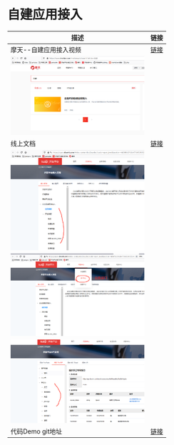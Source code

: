 # 自建应用接入

描述|链接
---|---
摩天--自建应用接入视频|[链接](https://www.imotian.com/motianweb/curriculumDetails/index?id=501)
|<img width="300px" src="/mybook/selfbuild/images/1.png"/>
线上文档|[链接](https://open.diwork.com/#/doc-center/docDes/doc?code=open_jrwd&section=4d98f0c5763b477b95390f25345b3df1)
|<img width="300px" src="/mybook/selfbuild/images/2.png"/>
|<img width="300px" src="/mybook/selfbuild/images/3.png"/>
|<img width="300px" src="/mybook/selfbuild/images/4.png"/>
代码Demo git地址|[链接](https://github.com/YYETST/ZJTSET.git)
